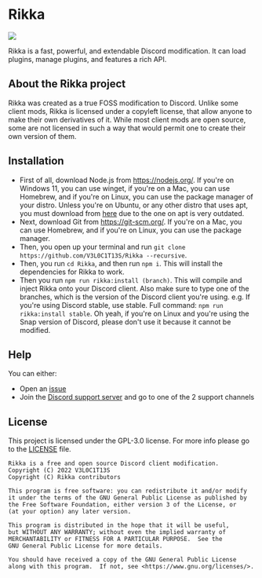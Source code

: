 # Rikka
![](https://img.shields.io/discord/950548233418076180?color=%23E02a6b&label=support&logo=discord&logoColor=%23fff&style=for-the-badge)

Rikka is a fast, powerful, and extendable Discord modification. It can load plugins, manage plugins, and features a rich API.

## About the Rikka project
Rikka was created as a true FOSS modification to Discord. Unlike some client mods, Rikka is licensed under a copyleft license, that allow anyone to make their own derivatives of it.
While most client mods are open source, some are not licensed in such a way that would permit one to create their own version of them.

## Installation
- First of all, download Node.js from https://nodejs.org/. If you're on Windows 11, you can use winget, if you're on a Mac, you can use Homebrew, and if you're on Linux, you can use the package manager of your distro. Unless you're on Ubuntu, or any other distro that uses apt, you must download from [here](https://github.com/nodesource/distributions/blob/master/README.md#debinstall) due to the one on apt is very outdated.
- Next, download Git from https://git-scm.org/. If you're on a Mac, you can use Homebrew, and if you're on Linux, you can use the package manager.
- Then, you open up your terminal and run `git clone https://github.com/V3L0C1T13S/Rikka --recursive`.
- Then, you run `cd Rikka`, and then run `npm i`. This will install the dependencies for Rikka to work.
- Then you run `npm run rikka:install (branch)`. This will compile and inject Rikka onto your Discord client. Also make sure to type one of the branches, which is the version of the Discord client you're using. e.g. If you're using Discord stable, use stable. Full command: `npm run rikka:install stable`. Oh yeah, if you're on Linux and you're using the Snap version of Discord, please don't use it because it cannot be modified.

## Help
You can either:
- Open an [issue](https://github.com/V3L0C1T13S/Rikka/issues/new/choose)
- Join the [Discord support server](https://discord.gg/gQ4uDbZg2u) and go to one of the 2 support channels

## License
This project is licensed under the GPL-3.0 license. For more info please go to the [LICENSE](LICENSE) file.
```
Rikka is a free and open source Discord client modification.
Copyright (C) 2022 V3L0C1T13S
Copyright (C) Rikka contributors

This program is free software: you can redistribute it and/or modify
it under the terms of the GNU General Public License as published by
the Free Software Foundation, either version 3 of the License, or
(at your option) any later version.

This program is distributed in the hope that it will be useful,
but WITHOUT ANY WARRANTY; without even the implied warranty of
MERCHANTABILITY or FITNESS FOR A PARTICULAR PURPOSE.  See the
GNU General Public License for more details.

You should have received a copy of the GNU General Public License
along with this program.  If not, see <https://www.gnu.org/licenses/>.
```

